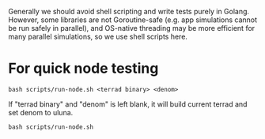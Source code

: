 Generally we should avoid shell scripting and write tests purely in Golang.
However, some libraries are not Goroutine-safe (e.g. app simulations cannot be run safely in parallel),
and OS-native threading may be more efficient for many parallel simulations, so we use shell scripts here.

# For quick node testing

```
bash scripts/run-node.sh <terrad binary> <denom>
```

If "terrad binary" and "denom" is left blank, it will build current terrad and set denom to uluna.
```
bash scripts/run-node.sh
```